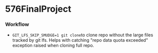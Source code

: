 # 576FinalProject

### Workflow 
- ``GIT_LFS_SKIP_SMUDGE=1 git clone``to clone repo without the large files tracked by git lfs. Helps with catching "repo data quota exceeded" exception raised when cloning full repo.
